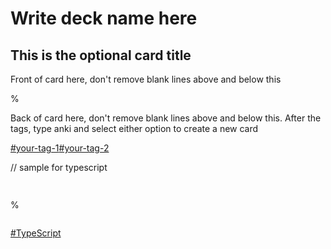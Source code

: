 # Write deck name here

## This is the optional card title

Front of card here, don't remove blank
lines above and below this

%

Back of card here, don't remove blank
lines above and below this. After the
tags, type anki and select either
option to create a new card

[#your-tag-1]()[#your-tag-2]()

// sample for typescript

## 

```ts

```

%

```ts

```

[#TypeScript]()